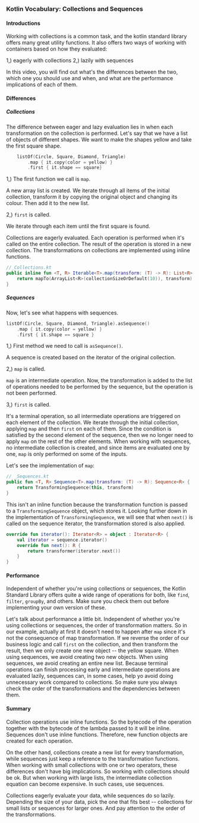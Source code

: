 ### Kotlin Vocabulary: Collections and Sequences

#### Introductions

Working with collections is a common task, and the kotlin standard library offers many great utility functions. It also offers two ways of working with containers based on how they evaluated: 

1,) eagerly with collections
2,) lazily with sequences

In this video, you will find out what's the differences between the two, which one you should use and when, and what are the performance implications of each of them. 


#### Differences

##### Collections

The difference between eager and lazy evaluation lies in when each transformation on the collection is performed. Let's say that we have a list of objects of different shapes. We want to make the shapes yellow and take the first square shape. 

```kotlin
	listOf(Circle, Square, Diamond, Triangle)
		.map { it.copy(color = yellow) }
		.first { it.shape == square}
```

1,) The first function we call is `map`. 

A new array list is created. We iterate through all items of the initial collection, transform it by copying the original object and changing its colour. Then add it to the new list.

2,) `first` is called.

We iterate through each item until the first square is found.

Collections are eagerly evaluated. Each operation is performed when it's called on the entire collection. The result of the operation is stored in a new collection. The transformations on collections are implemented using inline functions. 

```kotlin
//_Collections.kt
public inline fun <T, R> Iterable<T>.map(transform: (T) -> R): List<R> {
	return mapTo(ArrayList<R>(collectionSizeOrDefault(10)), transform)
}

```

##### Sequences

Now, let's see what happens with sequences. 

```kotlin
listOf(Circle, Square, Diamond, Triangle).asSequence()
	.map { it.copy(color = yellow) }
	.first { it.shape == square }
```

1,) First method we need to call is `asSequence()`.

A sequence is created based on the iterator of the original collection. 

2,) `map` is called.

`map` is an intermediate operation. Now, the transformation is added to the list of operations needed to be performed by the sequence, but the operation is not been performed.

3,) `first` is called.

It's a terminal operation, so all intermediate operations are triggered on each element of the collection. We iterate through the initial collection, applying  `map` and then `first` on each of them. Since the condition is satisfied by the second element of the sequence, then we no longer need to apply `map` on the rest of the other elements. When working with sequences, no intermediate collection is created, and since items are evaluated one by one, `map` is only performed on some of the inputs.

Let's see the implementation of `map`:

```kotlin
// _Sequences.kt
public fun <T, R> Sequence<T>.map(transform: (T) -> R): Sequence<R> {
	return TransformingSequence(this, transform)
}

```

This isn't an inline function because the transformation function is passed to a `TransformingSequence` object, which stores it. Looking further down in the implementation of `TransformingSequence`, we will see that when `next()` is called on the sequence iterator, the transformation stored is also applied. 

```kotlin
override fun iterator(): Iterator<R> = object : Iterator<R> {
	val iterator = sequence.iterator()
	override fun next(): R {
		return transformer(iterator.next())
	}
}

```


#### Performance
Independent of whether you're using collections or sequences, the Kotlin Standard Library offers quite a wide range of operations for both, like `find`, `filter`, `groupBy`, and others. Make sure you check them out before implementing your own version of these. 


Let's talk about performance a little bit. Independent of whether you're using collections or sequences, the order of transformation matters. So in our example, actually at first it doesn't need to happen after `map` since it's not the consequence of map transformation. If we reverse the order of our business logic and call `first` on the collection, and then transform the result, then we only create one new object -- the yellow square. When using sequences, we avoid creating two new objects. When using sequences, we avoid creating an entire new list. Because terminal operations can finish processing early and intermediate operations are evaluated lazily, sequences can, in some cases, help yo avoid doing unnecessary work compared to collections. So make sure you always check the order of the transformations and the dependencies between them. 


#### Summary
Collection operations use inline functions. So the bytecode of the operation together with the bytecode of the lambda passed to it will be inline. Sequences don't use inline functions. Therefore, new function objects are created for each operation. 

On the other hand, collections create a new list for every transformation, while sequences just keep a reference to the transformation functions. When working with small collections with one or two operators, these differences don't have big implications. So working with collections should be ok. But when working with large lists, the intermediate collection equation can become expensive. In such cases, use sequences.

Collections eagerly evaluate your data, while sequences do so lazily. Depending the size of your data, pick the one that fits best -- collections for small lists or sequences for larger ones. And pay attention to the order of the transformations.